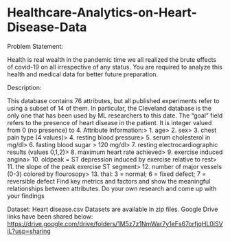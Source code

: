 # Healthcare-Analytics-on-Heart-Disease-Data

Problem Statement:

Health is real wealth in the pandemic time we all realized the brute effects of covid-19 on
all irrespective of any status. You are required to analyze this health and medical data for
better future preparation.

Description:

This database contains 76 attributes, but all published experiments refer to using a
subset of 14 of them. In particular, the Cleveland database is the only one that has been
used by ML researchers to this date. The “goal” field refers to the presence of heart
disease in the patient. It is integer valued from 0 (no presence) to 4. Attribute
Information:> 1. age> 2. sex> 3. chest pain type (4 values)> 4. resting blood pressure>
5. serum cholesterol in mg/dl> 6. fasting blood sugar > 120 mg/dl> 7. resting
electrocardiographic results (values 0,1,2)> 8. maximum heart rate achieved> 9.
exercise induced angina> 10. oldpeak = ST depression induced by exercise relative to
rest> 11. the slope of the peak exercise ST segment> 12. number of major vessels (0-3)
colored by flourosopy> 13. thal: 3 = normal; 6 = fixed defect; 7 = reversible defect
Find key metrics and factors and show the meaningful relationships between attributes.
Do your own research and come up with your findings


Dataset:
Heart disease.csv
Datasets are available in zip files. Google Drive links have been shared below:
https://drive.google.com/drive/folders/1M5z7z1NmWar7y1eFs67orfjqHL0iSViL?usp=sharing

